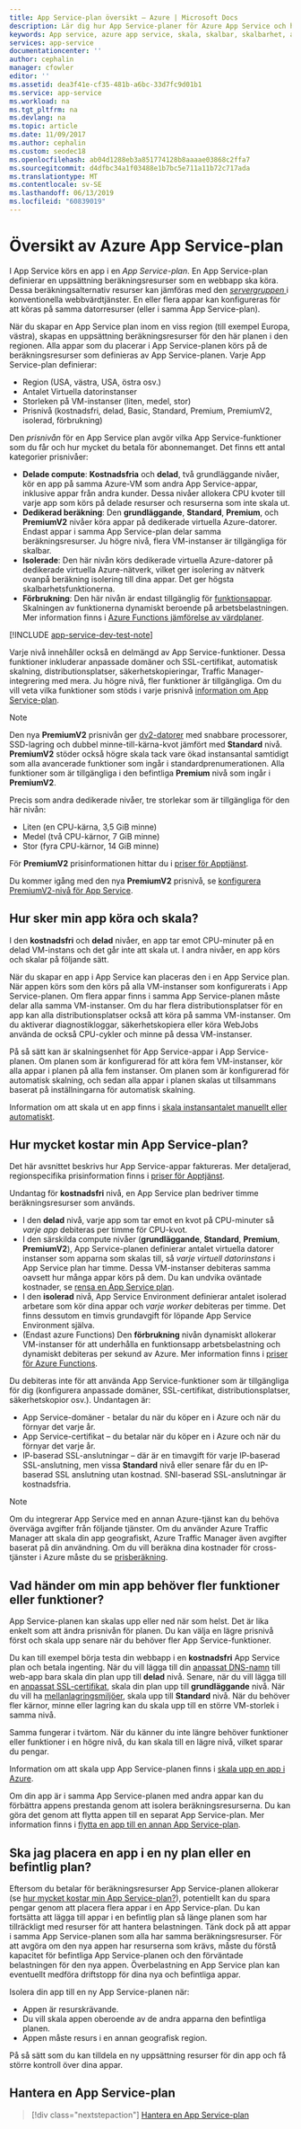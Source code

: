 ```yaml
---
title: App Service-plan översikt – Azure | Microsoft Docs
description: Lär dig hur App Service-planer för Azure App Service och hur de kan hjälpa din hanteringsmiljö.
keywords: App service, azure app service, skala, skalbar, skalbarhet, app service-plan, app service-kostnad
services: app-service
documentationcenter: ''
author: cephalin
manager: cfowler
editor: ''
ms.assetid: dea3f41e-cf35-481b-a6bc-33d7fc9d01b1
ms.service: app-service
ms.workload: na
ms.tgt_pltfrm: na
ms.devlang: na
ms.topic: article
ms.date: 11/09/2017
ms.author: cephalin
ms.custom: seodec18
ms.openlocfilehash: ab04d1288eb3a851774128b8aaaae03868c2ffa7
ms.sourcegitcommit: d4dfbc34a1f03488e1b7bc5e711a11b72c717ada
ms.translationtype: MT
ms.contentlocale: sv-SE
ms.lasthandoff: 06/13/2019
ms.locfileid: "60839019"
---
```

# <a name="azure-app-service-plan-overview"></a>Översikt av Azure App Service-plan

I App Service körs en app i en _App Service-plan_. En App Service-plan definierar en uppsättning beräkningsresurser som en webbapp ska köra. Dessa beräkningsalternativ resurser kan jämföras med den [ _servergruppen_ ](https://wikipedia.org/wiki/Server_farm) i konventionella webbvärdtjänster. En eller flera appar kan konfigureras för att köras på samma datorresurser (eller i samma App Service-plan).

När du skapar en App Service plan inom en viss region (till exempel Europa, västra), skapas en uppsättning beräkningsresurser för den här planen i den regionen. Alla appar som du placerar i App Service-planen körs på de beräkningsresurser som definieras av App Service-planen. Varje App Service-plan definierar:

- Region (USA, västra, USA, östra osv.)
- Antalet Virtuella datorinstanser
- Storleken på VM-instanser (liten, medel, stor)
- Prisnivå (kostnadsfri, delad, Basic, Standard, Premium, PremiumV2, isolerad, förbrukning)

Den _prisnivån_ för en App Service plan avgör vilka App Service-funktioner som du får och hur mycket du betala för abonnemanget. Det finns ett antal kategorier prisnivåer:

- **Delade compute**: **Kostnadsfria** och **delad**, två grundläggande nivåer, kör en app på samma Azure-VM som andra App Service-appar, inklusive appar från andra kunder. Dessa nivåer allokera CPU kvoter till varje app som körs på delade resurser och resurserna som inte skala ut.
- **Dedikerad beräkning**: Den **grundläggande**, **Standard**, **Premium**, och **PremiumV2** nivåer köra appar på dedikerade virtuella Azure-datorer. Endast appar i samma App Service-plan delar samma beräkningsresurser. Ju högre nivå, flera VM-instanser är tillgängliga för skalbar.
- **Isolerade**: Den här nivån körs dedikerade virtuella Azure-datorer på dedikerade virtuella Azure-nätverk, vilket ger isolering av nätverk ovanpå beräkning isolering till dina appar. Det ger högsta skalbarhetsfunktionerna.
- **Förbrukning**: Den här nivån är endast tillgänglig för [funktionsappar](../azure-functions/functions-overview.md). Skalningen av funktionerna dynamiskt beroende på arbetsbelastningen. Mer information finns i [Azure Functions jämförelse av värdplaner](../azure-functions/functions-scale.md).

[!INCLUDE [app-service-dev-test-note](../../includes/app-service-dev-test-note.md)]

Varje nivå innehåller också en delmängd av App Service-funktioner. Dessa funktioner inkluderar anpassade domäner och SSL-certifikat, automatisk skalning, distributionsplatser, säkerhetskopieringar, Traffic Manager-integrering med mera. Ju högre nivå, fler funktioner är tillgängliga. Om du vill veta vilka funktioner som stöds i varje prisnivå [information om App Service-plan](https://azure.microsoft.com/pricing/details/app-service/plans/).

<a name="new-pricing-tier-premiumv2"></a>

> [!NOTE]
> Den nya **PremiumV2** prisnivån ger [dv2-datorer](../virtual-machines/windows/sizes-general.md#dv2-series) med snabbare processorer, SSD-lagring och dubbel minne-till-kärna-kvot jämfört med **Standard** nivå. **PremiumV2** stöder också högre skala tack vare ökad instansantal samtidigt som alla avancerade funktioner som ingår i standardprenumerationen. Alla funktioner som är tillgängliga i den befintliga **Premium** nivå som ingår i **PremiumV2**.
>
> Precis som andra dedikerade nivåer, tre storlekar som är tillgängliga för den här nivån:
>
> - Liten (en CPU-kärna, 3,5 GiB minne) 
> - Medel (två CPU-kärnor, 7 GiB minne) 
> - Stor (fyra CPU-kärnor, 14 GiB minne)  
>
> För **PremiumV2** prisinformationen hittar du i [priser för Apptjänst](https://azure.microsoft.com/pricing/details/app-service/).
>
> Du kommer igång med den nya **PremiumV2** prisnivå, se [konfigurera PremiumV2-nivå för App Service](app-service-configure-premium-tier.md).

## <a name="how-does-my-app-run-and-scale"></a>Hur sker min app köra och skala?

I den **kostnadsfri** och **delad** nivåer, en app tar emot CPU-minuter på en delad VM-instans och det går inte att skala ut. I andra nivåer, en app körs och skalar på följande sätt.

När du skapar en app i App Service kan placeras den i en App Service plan. När appen körs som den körs på alla VM-instanser som konfigurerats i App Service-planen. Om flera appar finns i samma App Service-planen måste delar alla samma VM-instanser. Om du har flera distributionsplatser för en app kan alla distributionsplatser också att köra på samma VM-instanser. Om du aktiverar diagnostikloggar, säkerhetskopiera eller köra WebJobs använda de också CPU-cykler och minne på dessa VM-instanser.

På så sätt kan är skalningsenhet för App Service-appar i App Service-planen. Om planen som är konfigurerad för att köra fem VM-instanser, kör alla appar i planen på alla fem instanser. Om planen som är konfigurerad för automatisk skalning, och sedan alla appar i planen skalas ut tillsammans baserat på inställningarna för automatisk skalning.

Information om att skala ut en app finns i [skala instansantalet manuellt eller automatiskt](../monitoring-and-diagnostics/insights-how-to-scale.md).

<a name="cost"></a>

## <a name="how-much-does-my-app-service-plan-cost"></a>Hur mycket kostar min App Service-plan?

Det här avsnittet beskrivs hur App Service-appar faktureras. Mer detaljerad, regionspecifika prisinformation finns i [priser för Apptjänst](https://azure.microsoft.com/pricing/details/app-service/).

Undantag för **kostnadsfri** nivå, en App Service plan bedriver timme beräkningsresurser som används.

- I den **delad** nivå, varje app som tar emot en kvot på CPU-minuter så _varje app_ debiteras per timme för CPU-kvot.
- I den särskilda compute nivåer (**grundläggande**, **Standard**, **Premium**, **PremiumV2**), App Service-planen definierar antalet virtuella datorer instanser som apparna som skalas till, så _varje virtuell datorinstans_ i App Service plan har timme. Dessa VM-instanser debiteras samma oavsett hur många appar körs på dem. Du kan undvika oväntade kostnader, se [rensa en App Service plan](app-service-plan-manage.md#delete).
- I den **isolerad** nivå, App Service Environment definierar antalet isolerad arbetare som kör dina appar och _varje worker_ debiteras per timme. Det finns dessutom en timvis grundavgift för löpande App Service Environment själva. 
- (Endast azure Functions) Den **förbrukning** nivån dynamiskt allokerar VM-instanser för att underhålla en funktionsapp arbetsbelastning och dynamiskt debiteras per sekund av Azure. Mer information finns i [priser för Azure Functions](https://azure.microsoft.com/pricing/details/functions/).

Du debiteras inte för att använda App Service-funktioner som är tillgängliga för dig (konfigurera anpassade domäner, SSL-certifikat, distributionsplatser, säkerhetskopior osv.). Undantagen är:

- App Service-domäner - betalar du när du köper en i Azure och när du förnyar det varje år.
- App Service-certifikat – du betalar när du köper en i Azure och när du förnyar det varje år.
- IP-baserad SSL-anslutningar – där är en timavgift för varje IP-baserad SSL-anslutning, men vissa **Standard** nivå eller senare får du en IP-baserad SSL anslutning utan kostnad. SNI-baserad SSL-anslutningar är kostnadsfria.

> [!NOTE]
> Om du integrerar App Service med en annan Azure-tjänst kan du behöva överväga avgifter från följande tjänster. Om du använder Azure Traffic Manager att skala din app geografiskt, Azure Traffic Manager även avgifter baserat på din användning. Om du vill beräkna dina kostnader för cross-tjänster i Azure måste du se [prisberäkning](https://azure.microsoft.com/pricing/calculator/). 
>
>

## <a name="what-if-my-app-needs-more-capabilities-or-features"></a>Vad händer om min app behöver fler funktioner eller funktioner?

App Service-planen kan skalas upp eller ned när som helst. Det är lika enkelt som att ändra prisnivån för planen. Du kan välja en lägre prisnivå först och skala upp senare när du behöver fler App Service-funktioner.

Du kan till exempel börja testa din webbapp i en **kostnadsfri** App Service plan och betala ingenting. När du vill lägga till din [anpassat DNS-namn](app-service-web-tutorial-custom-domain.md) till web-app bara skala din plan upp till **delad** nivå. Senare, när du vill lägga till en [anpassat SSL-certifikat](app-service-web-tutorial-custom-ssl.md), skala din plan upp till **grundläggande** nivå. När du vill ha [mellanlagringsmiljöer](deploy-staging-slots.md), skala upp till **Standard** nivå. När du behöver fler kärnor, minne eller lagring kan du skala upp till en större VM-storlek i samma nivå.

Samma fungerar i tvärtom. När du känner du inte längre behöver funktioner eller funktioner i en högre nivå, du kan skala till en lägre nivå, vilket sparar du pengar.

Information om att skala upp App Service-planen finns i [skala upp en app i Azure](web-sites-scale.md).

Om din app är i samma App Service-planen med andra appar kan du förbättra appens prestanda genom att isolera beräkningsresurserna. Du kan göra det genom att flytta appen till en separat App Service-plan. Mer information finns i [flytta en app till en annan App Service-plan](app-service-plan-manage.md#move).

## <a name="should-i-put-an-app-in-a-new-plan-or-an-existing-plan"></a>Ska jag placera en app i en ny plan eller en befintlig plan?

Eftersom du betalar för beräkningsresurser App Service-planen allokerar (se [hur mycket kostar min App Service-plan?](#cost)), potentiellt kan du spara pengar genom att placera flera appar i en App Service-plan. Du kan fortsätta att lägga till appar i en befintlig plan så länge planen som har tillräckligt med resurser för att hantera belastningen. Tänk dock på att appar i samma App Service-planen som alla har samma beräkningsresurser. För att avgöra om den nya appen har resurserna som krävs, måste du förstå kapacitet för befintliga App Service-planen och den förväntade belastningen för den nya appen. Överbelastning en App Service plan kan eventuellt medföra driftstopp för dina nya och befintliga appar.

Isolera din app till en ny App Service-planen när:

- Appen är resurskrävande.
- Du vill skala appen oberoende av de andra apparna den befintliga planen.
- Appen måste resurs i en annan geografisk region.

På så sätt som du kan tilldela en ny uppsättning resurser för din app och få större kontroll över dina appar.

## <a name="manage-an-app-service-plan"></a>Hantera en App Service-plan

> [!div class="nextstepaction"]
> [Hantera en App Service-plan](app-service-plan-manage.md)
